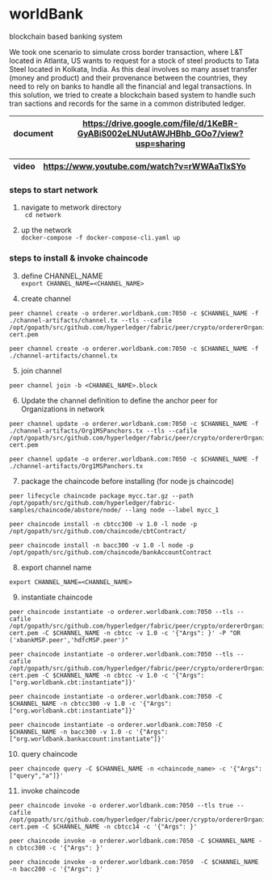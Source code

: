 # worldBank
blockchain based banking system   

We took one scenario to simulate cross border transaction, where L&T located in Atlanta, US wants to request for a stock of steel products to Tata Steel located in Kolkata, India. As this deal involves so many asset transfer (money and product) and their provenance between the countries, they need to rely on banks to handle all the financial and legal transactions. In this solution, we tried to create a blockchain based system to handle such tran sactions and records for the same in a common distributed ledger.


| document | https://drive.google.com/file/d/1KeBR-GyABiS002eLNUutAWJHBhb_GOo7/view?usp=sharing |
| -------- | ---------------------------------------------------------------------------------- | 

| video | https://www.youtube.com/watch?v=rWWAaTIxSYo |
| ----- | ------------------------------------------- |

 
 
 ### steps to start network
 1. navigate to metwork directory   
 ``` cd network```
 
 2. up the network   
 ``` docker-compose -f docker-compose-cli.yaml up ```


### steps to install & invoke chaincode

3. define CHANNEL_NAME   
```export CHANNEL_NAME=<CHANNEL_NAME>```

4. create channel   
<!-- with TLS -->
```
peer channel create -o orderer.worldbank.com:7050 -c $CHANNEL_NAME -f ./channel-artifacts/channel.tx --tls --cafile /opt/gopath/src/github.com/hyperledger/fabric/peer/crypto/ordererOrganizations/worldbank.com/orderers/orderer.worldbank.com/msp/tlscacerts/tlsca.worldbank.com-cert.pem
```
<!-- without TLS -->
```
peer channel create -o orderer.worldbank.com:7050 -c $CHANNEL_NAME -f ./channel-artifacts/channel.tx
```

5. join channel   
```
peer channel join -b <CHANNEL_NAME>.block
```


6. Update the channel definition to define the anchor peer for Organizations in network   
<!-- with TLS -->
```
peer channel update -o orderer.worldbank.com:7050 -c $CHANNEL_NAME -f ./channel-artifacts/Org1MSPanchors.tx --tls --cafile /opt/gopath/src/github.com/hyperledger/fabric/peer/crypto/ordererOrganizations/worldbank.com/orderers/orderer.worldbank.com/msp/tlscacerts/tlsca.worldbank.com-cert.pem
```
<!-- without TLS -->
```
peer channel update -o orderer.worldbank.com:7050 -c $CHANNEL_NAME -f ./channel-artifacts/Org1MSPanchors.tx
```


7. package the chaincode before installing (for node js chaincode)   
<!-- 1. for lifecycle V2 alpha -->
```
peer lifecycle chaincode package mycc.tar.gz --path /opt/gopath/src/github.com/hyperledger/fabric-samples/chaincode/abstore/node/ --lang node --label mycc_1
```
<!-- 2. for V1.4 -->
<!-- for CBT -->
```
peer chaincode install -n cbtcc300 -v 1.0 -l node -p /opt/gopath/src/github.com/chaincode/cbtContract/
```
<!-- for bank system -->
```
peer chaincode install -n bacc300 -v 1.0 -l node -p /opt/gopath/src/github.com/chaincode/bankAccountContract
```

8. export channel name   
```
export CHANNEL_NAME=<CHANNEL_NAME>
```

9. instantiate chaincode    
<!-- with TLS and Policies-->
```
peer chaincode instantiate -o orderer.worldbank.com:7050 --tls --cafile /opt/gopath/src/github.com/hyperledger/fabric/peer/crypto/ordererOrganizations/worldbank.com/orderers/orderer.worldbank.com/msp/tlscacerts/tlsca.worldbank.com-cert.pem -C $CHANNEL_NAME -n cbtcc -v 1.0 -c '{"Args": }' -P "OR ('xbankMSP.peer','hdfcMSP.peer')"
```
<!-- with TLS and wihtout Policies -->
```
peer chaincode instantiate -o orderer.worldbank.com:7050 --tls --cafile /opt/gopath/src/github.com/hyperledger/fabric/peer/crypto/ordererOrganizations/worldbank.com/orderers/orderer.worldbank.com/msp/tlscacerts/tlsca.worldbank.com-cert.pem -C $CHANNEL_NAME -n cbtcc -v 1.0 -c '{"Args": ["org.worldbank.cbt:instantiate"]}'
```
<!-- withoutu TLS and without Policies -->
<!-- for CBT -->
```
peer chaincode instantiate -o orderer.worldbank.com:7050 -C $CHANNEL_NAME -n cbtcc300 -v 1.0 -c '{"Args": ["org.worldbank.cbt:instantiate"]}'
```
<!-- for bank system -->
```
peer chaincode instantiate -o orderer.worldbank.com:7050 -C $CHANNEL_NAME -n bacc300 -v 1.0 -c '{"Args": ["org.worldbank.bankaccount:instantiate"]}'
```

10. query chaincode   
```
peer chaincode query -C $CHANNEL_NAME -n <chaincode_name> -c '{"Args":["query","a"]}'
```

11. invoke chaincode   
<!-- with TLS -->
```
peer chaincode invoke -o orderer.worldbank.com:7050 --tls true --cafile /opt/gopath/src/github.com/hyperledger/fabric/peer/crypto/ordererOrganizations/worldbank.com/orderers/orderer.worldbank.com/msp/tlscacerts/tlsca.worldbank.com-cert.pem -C $CHANNEL_NAME -n cbtcc14 -c '{"Args": }'
```
<!-- without TLS -->
<!-- for CBT -->
```
peer chaincode invoke -o orderer.worldbank.com:7050 -C $CHANNEL_NAME -n cbtcc300 -c '{"Args": }'
```
<!-- for bank -->
```
peer chaincode invoke -o orderer.worldbank.com:7050  -C $CHANNEL_NAME -n bacc200 -c '{"Args": }'
```
